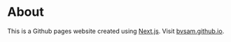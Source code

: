 # About

This is a Github pages website created using [Next.js](https://nextjs.org/).
Visit [bvsam.github.io](https://bvsam.github.io).
